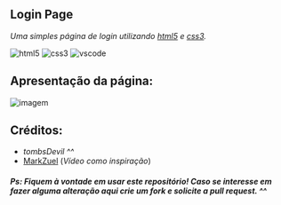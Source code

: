 ## **Login Page**
*Uma simples página de login utilizando [html5](www.hostinger.com.br/tutoriais/diferenca-entre-html-e-html5) e [css3](https://www.hostinger.com.br/tutoriais/o-que-e-css-guia-basico-de-css).*

![html5](https://img.icons8.com/color/40/000000/html-5--v1.png)
![css3](https://img.icons8.com/color/40/000000/css3.png)
![vscode](https://img.icons8.com/color/40/000000/visual-studio-code-2019.png)


## **Apresentação da página:**

![imagem](https://i.imgur.com/xOBMfIr.png)


 ## **Créditos:**
 * *tombsDevil ^^*
 * [MarkZuel](https://www.youtube.com/watch?v=69-WfrVBli8) (*Vídeo como inspiração*)

##### Ps: Fiquem à vontade em usar este repositório! Caso se interesse em fazer alguma alteração aqui crie um fork e solicite a pull request. ^^
